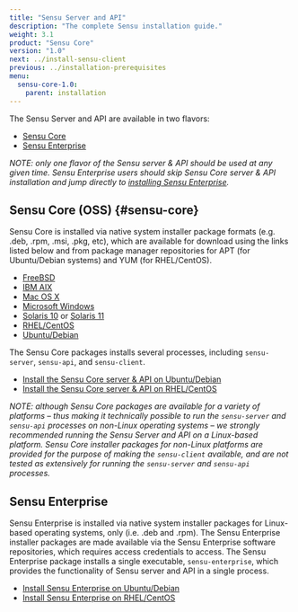 ```yaml
---
title: "Sensu Server and API"
description: "The complete Sensu installation guide."
weight: 3.1
product: "Sensu Core"
version: "1.0"
next: ../install-sensu-client
previous: ../installation-prerequisites
menu:
  sensu-core-1.0:
    parent: installation
---
```


The Sensu Server and API are available in two flavors:

- [Sensu Core](#sensu-core)
- [Sensu Enterprise](#sensu-enterprise)

_NOTE: only one flavor of the Sensu server & API should be used at any given
time. Sensu Enterprise users should skip Sensu Core server & API installation
and jump directly to [installing Sensu Enterprise][9]._

## Sensu Core (OSS) {#sensu-core}

Sensu Core is installed via native system installer package formats (e.g. .deb, .rpm, .msi, .pkg, etc), which are available for download using the links listed below and from package manager repositories for APT (for Ubuntu/Debian systems) and YUM (for RHEL/CentOS).

- [FreeBSD][1]
- [IBM AIX][2]
- [Mac OS X][3]
- [Microsoft Windows][4]
- [Solaris 10][5] or [Solaris 11][6]
- [RHEL/CentOS][7]
- [Ubuntu/Debian][8]

The Sensu Core packages installs several processes, including `sensu-server`, `sensu-api`, and `sensu-client`.

- [Install the Sensu Core server & API on Ubuntu/Debian](../../platforms/sensu-on-ubuntu-debian/#sensu-core)
- [Install the Sensu Core server & API on RHEL/CentOS](../../platforms/sensu-on-rhel-centos/#sensu-core)

_NOTE: although Sensu Core packages are available for a variety of platforms
&ndash; thus making it technically possible to run the `sensu-server` and
`sensu-api` processes on non-Linux operating systems &ndash; we strongly
recommended running the Sensu Server and API on a Linux-based platform. Sensu
Core installer packages for non-Linux platforms are provided for the purpose of
making the `sensu-client` available, and are not tested as extensively for
running the `sensu-server` and `sensu-api` processes._

## Sensu Enterprise

Sensu Enterprise is installed via native system installer packages for
Linux-based operating systems, only (i.e. .deb and .rpm). The Sensu Enterprise
installer packages are made available via the Sensu Enterprise software
repositories, which requires access credentials to access. The Sensu Enterprise
package installs a single executable, `sensu-enterprise`, which provides the
functionality of Sensu server and API in a single process.

- [Install Sensu Enterprise on Ubuntu/Debian](../../platforms/sensu-on-ubuntu-debian/#sensu-enterprise)
- [Install Sensu Enterprise on RHEL/CentOS](../../platforms/sensu-on-rhel-centos/#sensu-enterprise)

[1]: https://repositories.sensuapp.org/freebsd/
[2]: https://repositories.sensuapp.org/aix/
[3]: https://repositories.sensuapp.org/osx/
[4]: https://repositories.sensuapp.org/msi/
[5]: https://repositories.sensuapp.org/solaris/pkg/
[6]: https://repositories.sensuapp.org/solaris/ips/
[7]: https://repositories.sensuapp.org/yum/
[8]: https://repositories.sensuapp.org/apt/pool/
[9]: #sensu-enterprise
